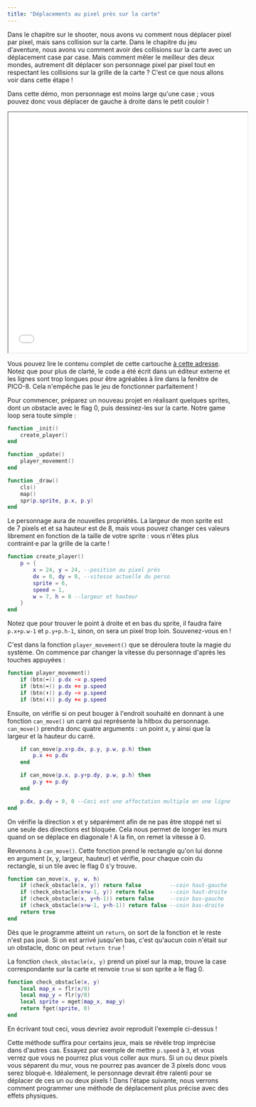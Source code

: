 ```yaml
---
title: "Déplacements au pixel près sur la carte"
---
```


Dans le chapitre sur le shooter, nous avons vu comment nous déplacer pixel par pixel, mais sans collision sur la carte. Dans le chapitre du jeu d'aventure, nous avons vu comment avoir des collisions sur la carte avec un déplacement case par case. Mais comment mêler le meilleur des deux mondes, autrement dit déplacer son personnage pixel par pixel tout en respectant les collisions sur la grille de la carte ? C'est ce que nous allons voir dans cette étape !

Dans cette démo, mon personnage est moins large qu'une case ; vous pouvez donc vous déplacer de gauche à droite dans le petit couloir !

<iframe width="538" height="539"
  src="/jeux-pico-8/demo-deplacement-pixel-simple/index.html">
</iframe>

Vous pouvez lire le contenu complet de cette cartouche [à cette adresse](https://github.com/aureliendossantos/pico-8-sample-games/blob/master/basic-pixel-movement-on-map.p8). Notez que pour plus de clarté, le code a été écrit dans un éditeur externe et les lignes sont trop longues pour être agréables à lire dans la fenêtre de PICO-8. Cela n'empêche pas le jeu de fonctionner parfaitement !

Pour commencer, préparez un nouveau projet en réalisant quelques sprites, dont un obstacle avec le flag 0, puis dessinez-les sur la carte. Notre game loop sera toute simple :

```lua
function _init()
	create_player()
end

function _update()
	player_movement()
end

function _draw()
	cls()
	map()
	spr(p.sprite, p.x, p.y)
end
```

Le personnage aura de nouvelles propriétés. La largeur de mon sprite est de 7 pixels et et sa hauteur est de 8, mais vous pouvez changer ces valeurs librement en fonction de la taille de votre sprite : vous n'êtes plus contraint·e par la grille de la carte !

```lua
function create_player()
	p = {
		x = 24, y = 24, --position au pixel près
		dx = 0, dy = 0, --vitesse actuelle du perso
		sprite = 6,
		speed = 1,
		w = 7, h = 8 --largeur et hauteur
	}
end
```

Notez que pour trouver le point à droite et en bas du sprite, il faudra faire `p.x+p.w-1` et `p.y+p.h-1`, sinon, on sera un pixel trop loin. Souvenez-vous en !

C'est dans la fonction `player_movement()` que se déroulera toute la magie du système. On commence par changer la vitesse du personnage d'après les touches appuyées :

```lua
function player_movement()
	if (btn(⬅️)) p.dx -= p.speed
	if (btn(➡️)) p.dx += p.speed
	if (btn(⬆️)) p.dy -= p.speed
	if (btn(⬇️)) p.dy += p.speed
```

Ensuite, on vérifie si on peut bouger à l'endroit souhaité en donnant à une fonction `can_move()` un carré qui représente la hitbox du personnage. `can_move()` prendra donc quatre arguments : un point x, y ainsi que la largeur et la hauteur du carré.

```lua
	if can_move(p.x+p.dx, p.y, p.w, p.h) then
		p.x += p.dx
	end

	if can_move(p.x, p.y+p.dy, p.w, p.h) then
		p.y += p.dy
	end

	p.dx, p.dy = 0, 0 --Ceci est une affectation multiple en une ligne !
end
```

On vérifie la direction x et y séparément afin de ne pas être stoppé net si une seule des directions est bloquée. Cela nous permet de longer les murs quand on se déplace en diagonale ! A la fin, on remet la vitesse à 0.

Revenons à `can_move()`. Cette fonction prend le rectangle qu'on lui donne en argument (x, y, largeur, hauteur) et vérifie, pour chaque coin du rectangle, si un tile avec le flag 0 s'y trouve.

```lua
function can_move(x, y, w, h)
	if (check_obstacle(x, y)) return false         --coin haut-gauche
	if (check_obstacle(x+w-1, y)) return false     --coin haut-droite
	if (check_obstacle(x, y+h-1)) return false     --coin bas-gauche
	if (check_obstacle(x+w-1, y+h-1)) return false --coin bas-droite
	return true
end
```

Dès que le programme atteint un `return`, on sort de la fonction et le reste n'est pas joué. Si on est arrivé jusqu'en bas, c'est qu'aucun coin n'était sur un obstacle, donc on peut `return true` !

La fonction `check_obstacle(x, y)` prend un pixel sur la map, trouve la case correspondante sur la carte et renvoie `true` si son sprite a le flag 0.

```lua
function check_obstacle(x, y)
	local map_x = flr(x/8)
	local map_y = flr(y/8)
	local sprite = mget(map_x, map_y)
	return fget(sprite, 0)
end
```

En écrivant tout ceci, vous devriez avoir reproduit l'exemple ci-dessus !

Cette méthode suffira pour certains jeux, mais se révèle trop imprécise dans d'autres cas. Essayez par exemple de mettre `p.speed` à `3`, et vous verrez que vous ne pourrez plus vous coller aux murs. Si un ou deux pixels vous séparent du mur, vous ne pourrez pas avancer de 3 pixels donc vous serez bloqué·e. Idéalement, le personnage devrait être ralenti pour se déplacer de ces un ou deux pixels ! Dans l'étape suivante, nous verrons comment programmer une méthode de déplacement plus précise avec des effets physiques.
